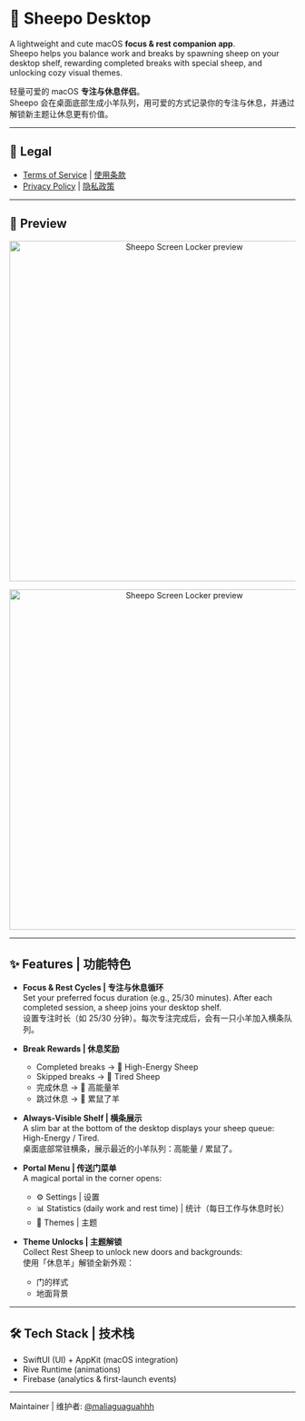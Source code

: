# 🐑 Sheepo Desktop

A lightweight and cute macOS **focus & rest companion app**.  
Sheepo helps you balance work and breaks by spawning sheep on your desktop shelf, rewarding completed breaks with special sheep, and unlocking cozy visual themes.  

轻量可爱的 macOS **专注与休息伴侣**。  
Sheepo 会在桌面底部生成小羊队列，用可爱的方式记录你的专注与休息，并通过解锁新主题让休息更有价值。  

---
## 📄 Legal

- [Terms of Service](TERMS.md) | [使用条款](TERMS.md)  
- [Privacy Policy](PRIVACY.md) | [隐私政策](PRIVACY.md)

---

## 👀 Preview

<p align="center">
  <img src="demo.gif" alt="Sheepo Screen Locker preview" width="600"/>
</p>
<p align="center">
  <img src="demo2-min.gif" alt="Sheepo Screen Locker preview" width="600"/>
</p>

---

## ✨ Features | 功能特色

- **Focus & Rest Cycles | 专注与休息循环**  
  Set your preferred focus duration (e.g., 25/30 minutes). After each completed session, a sheep joins your desktop shelf.  
  设置专注时长（如 25/30 分钟）。每次专注完成后，会有一只小羊加入横条队列。  
- **Break Rewards | 休息奖励** 
  - Completed breaks → 🐑 High-Energy Sheep  
  - Skipped breaks → 🐑 Tired Sheep  
  - 完成休息 → 🐑 高能量羊  
  - 跳过休息 → 🐑 累鼠了羊  

- **Always-Visible Shelf | 横条展示**  
  A slim bar at the bottom of the desktop displays your sheep queue: High-Energy / Tired.  
  桌面底部常驻横条，展示最近的小羊队列：高能量 / 累鼠了。  

- **Portal Menu | 传送门菜单**  
  A magical portal in the corner opens:  
  - ⚙️ Settings | 设置  
  - 📊 Statistics (daily work and rest time) | 统计（每日工作与休息时长）  
  - 🎨 Themes | 主题  

- **Theme Unlocks | 主题解锁**  
  Collect Rest Sheep to unlock new doors and backgrounds:  
  使用「休息羊」解锁全新外观：  
  - 门的样式
  - 地面背景

---


## 🛠 Tech Stack | 技术栈

- SwiftUI (UI) + AppKit (macOS integration)  
- Rive Runtime (animations)  
- Firebase (analytics & first-launch events)  

---





Maintainer | 维护者: [@maliaguaguahhh](https://github.com/maliaguaguahhh)  
